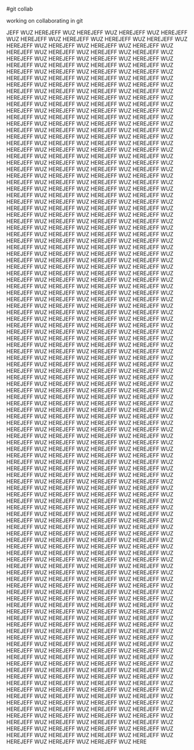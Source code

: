 #git collab

working on collaborating in git

JEFF WUZ HEREJEFF WUZ HEREJEFF WUZ HEREJEFF WUZ HEREJEFF WUZ HEREJEFF WUZ HEREJEFF WUZ HEREJEFF WUZ HEREJEFF WUZ HEREJEFF WUZ HEREJEFF WUZ HEREJEFF WUZ HEREJEFF WUZ HEREJEFF WUZ HEREJEFF WUZ HEREJEFF WUZ HEREJEFF WUZ HEREJEFF WUZ HEREJEFF WUZ HEREJEFF WUZ HEREJEFF WUZ HEREJEFF WUZ HEREJEFF WUZ HEREJEFF WUZ HEREJEFF WUZ HEREJEFF WUZ HEREJEFF WUZ HEREJEFF WUZ HEREJEFF WUZ HEREJEFF WUZ HEREJEFF WUZ HEREJEFF WUZ HEREJEFF WUZ HEREJEFF WUZ HEREJEFF WUZ HEREJEFF WUZ HEREJEFF WUZ HEREJEFF WUZ HEREJEFF WUZ HEREJEFF WUZ HEREJEFF WUZ HEREJEFF WUZ HEREJEFF WUZ HEREJEFF WUZ HEREJEFF WUZ HEREJEFF WUZ HEREJEFF WUZ HEREJEFF WUZ HEREJEFF WUZ HEREJEFF WUZ HEREJEFF WUZ HEREJEFF WUZ HEREJEFF WUZ HEREJEFF WUZ HEREJEFF WUZ HEREJEFF WUZ HEREJEFF WUZ HEREJEFF WUZ HEREJEFF WUZ HEREJEFF WUZ HEREJEFF WUZ HEREJEFF WUZ HEREJEFF WUZ HEREJEFF WUZ HEREJEFF WUZ HEREJEFF WUZ HEREJEFF WUZ HEREJEFF WUZ HEREJEFF WUZ HEREJEFF WUZ HEREJEFF WUZ HEREJEFF WUZ HEREJEFF WUZ HEREJEFF WUZ HEREJEFF WUZ HEREJEFF WUZ HEREJEFF WUZ HEREJEFF WUZ HEREJEFF WUZ HEREJEFF WUZ HEREJEFF WUZ HEREJEFF WUZ HEREJEFF WUZ HEREJEFF WUZ HEREJEFF WUZ HEREJEFF WUZ HEREJEFF WUZ HEREJEFF WUZ HEREJEFF WUZ HEREJEFF WUZ HEREJEFF WUZ HEREJEFF WUZ HEREJEFF WUZ HEREJEFF WUZ HEREJEFF WUZ HEREJEFF WUZ HEREJEFF WUZ HEREJEFF WUZ HEREJEFF WUZ HEREJEFF WUZ HEREJEFF WUZ HEREJEFF WUZ HEREJEFF WUZ HEREJEFF WUZ HEREJEFF WUZ HEREJEFF WUZ HEREJEFF WUZ HEREJEFF WUZ HEREJEFF WUZ HEREJEFF WUZ HEREJEFF WUZ HEREJEFF WUZ HEREJEFF WUZ HEREJEFF WUZ HEREJEFF WUZ HEREJEFF WUZ HEREJEFF WUZ HEREJEFF WUZ HEREJEFF WUZ HEREJEFF WUZ HEREJEFF WUZ HEREJEFF WUZ HEREJEFF WUZ HEREJEFF WUZ HEREJEFF WUZ HEREJEFF WUZ HEREJEFF WUZ HEREJEFF WUZ HEREJEFF WUZ HEREJEFF WUZ HEREJEFF WUZ HEREJEFF WUZ HEREJEFF WUZ HEREJEFF WUZ HEREJEFF WUZ HEREJEFF WUZ HEREJEFF WUZ HEREJEFF WUZ HEREJEFF WUZ HEREJEFF WUZ HEREJEFF WUZ HEREJEFF WUZ HEREJEFF WUZ HEREJEFF WUZ HEREJEFF WUZ HEREJEFF WUZ HEREJEFF WUZ HEREJEFF WUZ HEREJEFF WUZ HEREJEFF WUZ HEREJEFF WUZ HEREJEFF WUZ HEREJEFF WUZ HEREJEFF WUZ HEREJEFF WUZ HEREJEFF WUZ HEREJEFF WUZ HEREJEFF WUZ HEREJEFF WUZ HEREJEFF WUZ HEREJEFF WUZ HEREJEFF WUZ HEREJEFF WUZ HEREJEFF WUZ HEREJEFF WUZ HEREJEFF WUZ HEREJEFF WUZ HEREJEFF WUZ HEREJEFF WUZ HEREJEFF WUZ HEREJEFF WUZ HEREJEFF WUZ HEREJEFF WUZ HEREJEFF WUZ HEREJEFF WUZ HEREJEFF WUZ HEREJEFF WUZ HEREJEFF WUZ HEREJEFF WUZ HEREJEFF WUZ HEREJEFF WUZ HEREJEFF WUZ HEREJEFF WUZ HEREJEFF WUZ HEREJEFF WUZ HEREJEFF WUZ HEREJEFF WUZ HEREJEFF WUZ HEREJEFF WUZ HEREJEFF WUZ HEREJEFF WUZ HEREJEFF WUZ HEREJEFF WUZ HEREJEFF WUZ HEREJEFF WUZ HEREJEFF WUZ HEREJEFF WUZ HEREJEFF WUZ HEREJEFF WUZ HEREJEFF WUZ HEREJEFF WUZ HEREJEFF WUZ HEREJEFF WUZ HEREJEFF WUZ HEREJEFF WUZ HEREJEFF WUZ HEREJEFF WUZ HEREJEFF WUZ HEREJEFF WUZ HEREJEFF WUZ HEREJEFF WUZ HEREJEFF WUZ HEREJEFF WUZ HEREJEFF WUZ HEREJEFF WUZ HEREJEFF WUZ HEREJEFF WUZ HEREJEFF WUZ HEREJEFF WUZ HEREJEFF WUZ HEREJEFF WUZ HEREJEFF WUZ HEREJEFF WUZ HEREJEFF WUZ HEREJEFF WUZ HEREJEFF WUZ HEREJEFF WUZ HEREJEFF WUZ HEREJEFF WUZ HEREJEFF WUZ HEREJEFF WUZ HEREJEFF WUZ HEREJEFF WUZ HEREJEFF WUZ HEREJEFF WUZ HEREJEFF WUZ HEREJEFF WUZ HEREJEFF WUZ HEREJEFF WUZ HEREJEFF WUZ HEREJEFF WUZ HEREJEFF WUZ HEREJEFF WUZ HEREJEFF WUZ HEREJEFF WUZ HEREJEFF WUZ HEREJEFF WUZ HEREJEFF WUZ HEREJEFF WUZ HEREJEFF WUZ HEREJEFF WUZ HEREJEFF WUZ HEREJEFF WUZ HEREJEFF WUZ HEREJEFF WUZ HEREJEFF WUZ HEREJEFF WUZ HEREJEFF WUZ HEREJEFF WUZ HEREJEFF WUZ HEREJEFF WUZ HEREJEFF WUZ HEREJEFF WUZ HEREJEFF WUZ HEREJEFF WUZ HEREJEFF WUZ HEREJEFF WUZ HEREJEFF WUZ HEREJEFF WUZ HEREJEFF WUZ HEREJEFF WUZ HEREJEFF WUZ HEREJEFF WUZ HEREJEFF WUZ HEREJEFF WUZ HEREJEFF WUZ HEREJEFF WUZ HEREJEFF WUZ HEREJEFF WUZ HEREJEFF WUZ HEREJEFF WUZ HEREJEFF WUZ HEREJEFF WUZ HEREJEFF WUZ HEREJEFF WUZ HEREJEFF WUZ HEREJEFF WUZ HEREJEFF WUZ HEREJEFF WUZ HEREJEFF WUZ HEREJEFF WUZ HEREJEFF WUZ HEREJEFF WUZ HEREJEFF WUZ HEREJEFF WUZ HEREJEFF WUZ HEREJEFF WUZ HEREJEFF WUZ HEREJEFF WUZ HEREJEFF WUZ HEREJEFF WUZ HEREJEFF WUZ HEREJEFF WUZ HEREJEFF WUZ HEREJEFF WUZ HEREJEFF WUZ HEREJEFF WUZ HEREJEFF WUZ HEREJEFF WUZ HEREJEFF WUZ HEREJEFF WUZ HEREJEFF WUZ HEREJEFF WUZ HEREJEFF WUZ HEREJEFF WUZ HEREJEFF WUZ HEREJEFF WUZ HEREJEFF WUZ HEREJEFF WUZ HEREJEFF WUZ HEREJEFF WUZ HEREJEFF WUZ HEREJEFF WUZ HEREJEFF WUZ HEREJEFF WUZ HEREJEFF WUZ HEREJEFF WUZ HEREJEFF WUZ HEREJEFF WUZ HEREJEFF WUZ HEREJEFF WUZ HEREJEFF WUZ HEREJEFF WUZ HEREJEFF WUZ HEREJEFF WUZ HEREJEFF WUZ HEREJEFF WUZ HEREJEFF WUZ HEREJEFF WUZ HEREJEFF WUZ HEREJEFF WUZ HEREJEFF WUZ HEREJEFF WUZ HEREJEFF WUZ HEREJEFF WUZ HEREJEFF WUZ HEREJEFF WUZ HEREJEFF WUZ HEREJEFF WUZ HEREJEFF WUZ HEREJEFF WUZ HEREJEFF WUZ HEREJEFF WUZ HEREJEFF WUZ HEREJEFF WUZ HEREJEFF WUZ HEREJEFF WUZ HEREJEFF WUZ HEREJEFF WUZ HEREJEFF WUZ HEREJEFF WUZ HEREJEFF WUZ HEREJEFF WUZ HEREJEFF WUZ HEREJEFF WUZ HEREJEFF WUZ HEREJEFF WUZ HEREJEFF WUZ HEREJEFF WUZ HEREJEFF WUZ HEREJEFF WUZ HEREJEFF WUZ HEREJEFF WUZ HEREJEFF WUZ HEREJEFF WUZ HEREJEFF WUZ HEREJEFF WUZ HEREJEFF WUZ HEREJEFF WUZ HEREJEFF WUZ HEREJEFF WUZ HEREJEFF WUZ HEREJEFF WUZ HEREJEFF WUZ HEREJEFF WUZ HEREJEFF WUZ HEREJEFF WUZ HEREJEFF WUZ HEREJEFF WUZ HEREJEFF WUZ HEREJEFF WUZ HEREJEFF WUZ HEREJEFF WUZ HEREJEFF WUZ HEREJEFF WUZ HEREJEFF WUZ HEREJEFF WUZ HEREJEFF WUZ HEREJEFF WUZ HEREJEFF WUZ HEREJEFF WUZ HEREJEFF WUZ HEREJEFF WUZ HEREJEFF WUZ HEREJEFF WUZ HEREJEFF WUZ HEREJEFF WUZ HEREJEFF WUZ HEREJEFF WUZ HEREJEFF WUZ HEREJEFF WUZ HEREJEFF WUZ HEREJEFF WUZ HEREJEFF WUZ HEREJEFF WUZ HEREJEFF WUZ HEREJEFF WUZ HEREJEFF WUZ HEREJEFF WUZ HEREJEFF WUZ HEREJEFF WUZ HEREJEFF WUZ HEREJEFF WUZ HEREJEFF WUZ HEREJEFF WUZ HEREJEFF WUZ HEREJEFF WUZ HEREJEFF WUZ HEREJEFF WUZ HEREJEFF WUZ HEREJEFF WUZ HEREJEFF WUZ HEREJEFF WUZ HEREJEFF WUZ HEREJEFF WUZ HEREJEFF WUZ HEREJEFF WUZ HEREJEFF WUZ HEREJEFF WUZ HEREJEFF WUZ HERE